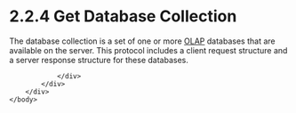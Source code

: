 <html dir="LTR" xmlns:mshelp="http://msdn.microsoft.com/mshelp" xmlns:ddue="http://ddue.schemas.microsoft.com/authoring/2003/5" xmlns:xlink="http://www.w3.org/1999/xlink" xmlns:tool="http://www.microsoft.com/tooltip">
    <head>
        <meta http-equiv="Content-Type" content="text/html; CHARSET=utf-8"></meta>
        <meta name="save" content="history"></meta>
        <title>2.2.4 Get Database Collection</title>
        <xml>
            <mshelp:toctitle title="2.2.4 Get Database Collection"></mshelp:toctitle>
            <mshelp:rltitle title="[MS-SSAS8]: Get Database Collection"></mshelp:rltitle>
            <mshelp:keyword index="A" term="b189143b-a60d-4db8-ae1f-346c48dea1c7"></mshelp:keyword>
            <mshelp:attr name="DCSext.ContentType" value="open specification"></mshelp:attr>
            <mshelp:attr name="AssetID" value="b189143b-a60d-4db8-ae1f-346c48dea1c7"></mshelp:attr>
            <mshelp:attr name="TopicType" value="kbRef"></mshelp:attr>
            <mshelp:attr name="DCSext.Title" value="[MS-SSAS8]: Get Database Collection" />
        </xml>
    </head>
    <body>
        <div id="header">
            <h1 class="heading">2.2.4 Get Database Collection</h1>
        </div>
        <div id="mainSection">
            <div id="mainBody">
                <div id="allHistory" class="saveHistory"></div>
                <div id="sectionSection0" class="section" name="collapseableSection">
                    

<p>The database collection is a set of one or more <a href="c527450b-f5bd-424b-8c98-ba6365288f35.md#gt_055c223a-52f1-4d41-b95b-d7c60eaa388f">OLAP</a> databases that are
available on the server. This protocol includes a client request structure and
a server response structure for these databases.</p>


                </div>
            </div>
        </div>
    </body>
</html>